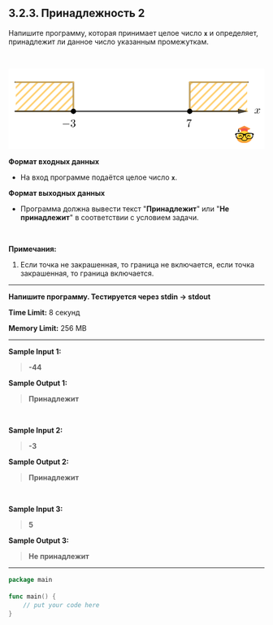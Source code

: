 ## 3.2.3. Принадлежность 2

Напишите программу, которая принимает целое число **`x`** и определяет, принадлежит ли данное число указанным промежуткам.

<br />

![](./doc/image.png)


**Формат входных данных**
* На вход программе подаётся целое число **`x`**.

**Формат выходных данных**
* Программа должна вывести текст "**Принадлежит**" или "**Не принадлежит**" в соответствии с условием задачи.

<br />

**Примечания:**

1.  Если точка не закрашенная, то граница не включается, если точка закрашенная, то граница включается.
___
**Напишите программу. Тестируется через stdin → stdout**

**Time Limit:** 8 секунд

**Memory Limit:** 256 MB
___
**Sample Input 1:**
> **-44**

**Sample Output 1:**
> **Принадлежит**

<br />

**Sample Input 2:**
> **-3**

**Sample Output 2:**
> **Принадлежит**

<br />

**Sample Input 3:**
> **5**

**Sample Output 3:**
> **Не принадлежит**
___
```Go
package main

func main() {
    // put your code here
}
```